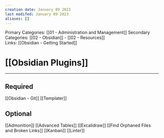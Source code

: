 ```yaml
---
creation date: January 09 2023
last modifed: January 09 2023
aliases: []
---
```


Primary Categories: [[01 - Administration and Management]]
Secondary Categories: [[02 - Obsidian]] - [[02 - Resources]]  
Links: [[Obsidian - Getting Started]]

# [[Obsidian Plugins]]
***

## Required
[[Obsidian - Git]]
[[Templater]]

## Optional
[[Admonition]]
[[Advanced Tables]]
[[Excalidraw]]
[[Find Orphaned Files and Broken Links]]
[[Kanban]]
[[Linter]]

